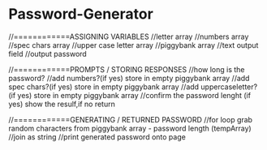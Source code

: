 # Password-Generator

//============ASSIGNING VARIABLES
//letter array
//numbers array
//spec chars array
//upper case letter array
//piggybank array
//text output field
//output password

//============PROMPTS / STORING RESPONSES
//how long is the password?
//add numbers?(if yes) store in empty piggybank array
//add spec chars?(if yes) store in empty piggybank array
//add uppercaseletter?(if yes) store in empty piggybank array
//confirm the password lenght (if yes) show the resulf,if no return

//============GENERATING / RETURNED PASSWORD
//for loop grab random characters from piggybank array - password length (tempArray)
//join as string
//print generated password onto page
